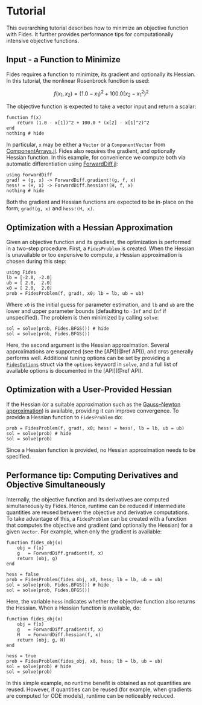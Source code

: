 # Tutorial

This overarching tutorial describes how to minimize an objective function with Fides. It further provides performance tips for computationally intensive objective functions.

## Input - a Function to Minimize

Fides requires a function to minimize, its gradient and optionally its Hessian. In this tutorial, the nonlinear Rosenbrock function is used:

```math
f(x_1, x_2) = (1.0 - x_1)^2 + 100.0(x_2 - x_1^2)^2
```

The objective function is expected to take a vector input  and return a scalar:

```@example 1
function f(x)
    return (1.0 - x[1])^2 + 100.0 * (x[2] - x[1]^2)^2
end
nothing # hide
```

In particular, `x` may be either a `Vector` or a `ComponentVector` from [ComponentArrays.jl](https://github.com/SciML/ComponentArrays.jl). Fides also requires the gradient, and optionally Hessian function. In this example, for convenience we compute both via automatic differentiation using [ForwardDiff.jl](https://github.com/JuliaDiff/ForwardDiff.jl):

```@example 1
using ForwardDiff
grad! = (g, x) -> ForwardDiff.gradient!(g, f, x)
hess! = (H, x) -> ForwardDiff.hessian!(H, f, x)
nothing # hide
```

Both the gradient and Hessian functions are expected to be in-place on the form; `grad!(g, x)` and `hess!(H, x)`.

## Optimization with a Hessian Approximation

Given an objective function and its gradient, the optimization is performed in a two-step procedure. First, a `FidesProblem` is created. When the Hessian is unavailable or too expensive to compute, a Hessian approximation is chosen during this step:

```@example 1
using Fides
lb = [-2.0, -2.0]
ub = [ 2.0,  2.0]
x0 = [ 2.0,  2.0]
prob = FidesProblem(f, grad!, x0; lb = lb, ub = ub)
```

Where `x0` is the initial guess for parameter estimation, and `lb` and `ub` are the lower and upper parameter bounds (defaulting to `-Inf` and `Inf` if unspecified). The problem is then minimized by calling `solve`:

```@example 1
sol = solve(prob, Fides.BFGS()) # hide
sol = solve(prob, Fides.BFGS())
```

Here, the second argument is the Hessian approximation. Several approximations are supported (see the [API](@ref API)), and `BFGS` generally performs well. Additional tuning options can be set by providing a [`FidesOptions`](@ref) struct via the `options` keyword in `solve`, and a full list of available options is documented in the [API](@ref API).

## Optimization with a User-Provided Hessian

If the Hessian (or a suitable approximation such as the [Gauss–Newton approximation](https://en.wikipedia.org/wiki/Gauss%E2%80%93Newton_algorithm)) is available, providing it can improve convergence. To provide a Hessian function to `FidesProblem` do:

```@example 1
prob = FidesProblem(f, grad!, x0; hess! = hess!, lb = lb, ub = ub)
sol = solve(prob) # hide
sol = solve(prob)
```

Since a Hessian function is provided, no Hessian approximation needs to be specified.

## Performance tip: Computing Derivatives and Objective Simultaneously

Internally, the objective function and its derivatives are computed simultaneously by Fides. Hence, runtime can be reduced if intermediate quantities are reused between the objective and derivative computations. To take advantage of this, a `FidesProblem` can be created with a function that computes the objective and gradient (and optionally the Hessian) for a given `Vector`. For example, when only the gradient is available:

```@example 1
function fides_obj(x)
    obj = f(x)
    g   = ForwardDiff.gradient(f, x)
    return (obj, g)
end

hess = false
prob = FidesProblem(fides_obj, x0, hess; lb = lb, ub = ub)
sol = solve(prob, Fides.BFGS()) # hide
sol = solve(prob, Fides.BFGS())
```

Here, the variable `hess` indicates whether the objective function also returns the Hessian. When a Hessian function is available, do:

```@example 1
function fides_obj(x)
    obj = f(x)
    g   = ForwardDiff.gradient(f, x)
    H   = ForwardDiff.hessian(f, x)
    return (obj, g, H)
end

hess = true
prob = FidesProblem(fides_obj, x0, hess; lb = lb, ub = ub)
sol = solve(prob) # hide
sol = solve(prob)
```

In this simple example, no runtime benefit is obtained as not quantities are reused. However, if quantities can be reused (for example, when gradients are computed for ODE models), runtime can be noticeably reduced.
